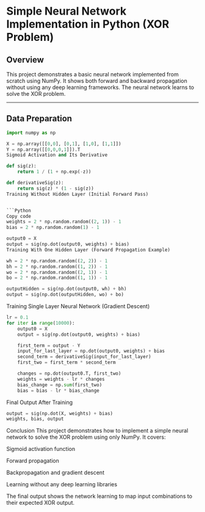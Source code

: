 # Simple Neural Network Implementation in Python (XOR Problem)

## Overview
This project demonstrates a basic neural network implemented from scratch using NumPy. It shows both forward and backward propagation without using any deep learning frameworks. The neural network learns to solve the XOR problem.

---

## Data Preparation
```python
import numpy as np

X = np.array([[0,0], [0,1], [1,0], [1,1]])
Y = np.array([[0,0,0,1]]).T
Sigmoid Activation and Its Derivative
```

```Python
def sig(z):
    return 1 / (1 + np.exp(-z))

def derivativeSig(z):
    return sig(z) * (1 - sig(z))
Training Without Hidden Layer (Initial Forward Pass)


```Python
Copy code
weights = 2 * np.random.random((2, 1)) - 1
bias = 2 * np.random.random(1) - 1

output0 = X
output = sig(np.dot(output0, weights) + bias)
Training With One Hidden Layer (Forward Propagation Example)
```
```Python
wh = 2 * np.random.random((2, 2)) - 1
bh = 2 * np.random.random((1, 2)) - 1
wo = 2 * np.random.random((2, 1)) - 1
bo = 2 * np.random.random((1, 1)) - 1

outputHidden = sig(np.dot(output0, wh) + bh)
output = sig(np.dot(outputHidden, wo) + bo)
```


Training Single Layer Neural Network (Gradient Descent)
```Python
lr = 0.1
for iter in range(10000):
    output0 = X
    output = sig(np.dot(output0, weights) + bias)

    first_term = output - Y
    input_for_last_layer = np.dot(output0, weights) + bias
    second_term = derivativeSig(input_for_last_layer)
    first_two = first_term * second_term

    changes = np.dot(output0.T, first_two)
    weights = weights - lr * changes
    bias_change = np.sum(first_two)
    bias = bias - lr * bias_change
```


Final Output After Training
```Python
output = sig(np.dot(X, weights) + bias)
weights, bias, output
```

Conclusion
This project demonstrates how to implement a simple neural network to solve the XOR problem using only NumPy. It covers:

Sigmoid activation function

Forward propagation

Backpropagation and gradient descent

Learning without any deep learning libraries

The final output shows the network learning to map input combinations to their expected XOR output.
